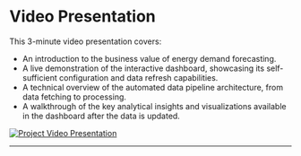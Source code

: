 # Video Presentation

This 3-minute video presentation covers:
* An introduction to the business value of energy demand forecasting.
* A live demonstration of the interactive dashboard, showcasing its self-sufficient configuration and data refresh capabilities.
* A technical overview of the automated data pipeline architecture, from data fetching to processing.
* A walkthrough of the key analytical insights and visualizations available in the dashboard after the data is updated.

[![Project Video Presentation](http://img.youtube.com/vi/aUgApbzkrUI/0.jpg)](https://www.youtube.com/watch?v=aUgApbzkrUI "Project Video Presentation")

---